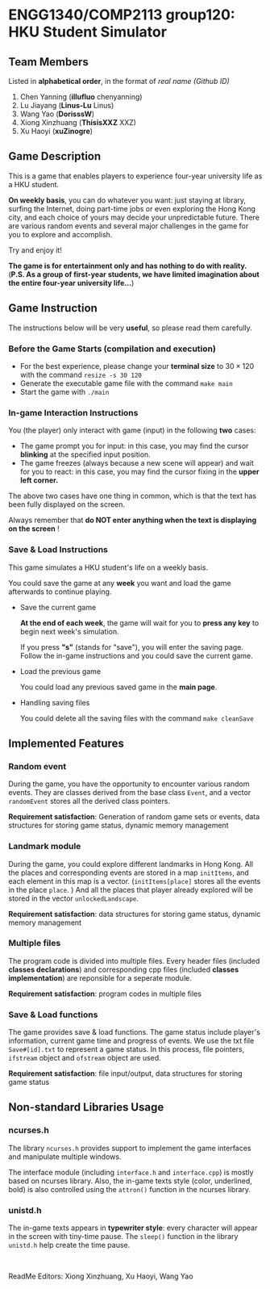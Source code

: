 # ENGG1340/COMP2113 group120: HKU Student Simulator

## Team Members
Listed in **alphabetical order**, in the format of *real name (Github ID)*

1. Chen Yanning (**illufluo** chenyanning)
2. Lu Jiayang (**Linus-Lu** Linus)
3. Wang Yao (**DorisssW**)
4. Xiong Xinzhuang (**ThisisXXZ** XXZ)
5. Xu Haoyi (**xuZinogre**)

## Game Description

This is a game that enables players to experience four-year university life as a HKU student. 

**On weekly basis**, you can do whatever you want: just staying at library,  surfing the Internet, doing part-time jobs or even exploring the Hong Kong city, and each choice of yours may decide your unpredictable future. There are various random events and several major challenges in the game for you to explore and accomplish.

Try and enjoy it!

**The game is for entertainment only and has nothing to do with reality.** (**P.S. As a group of first-year students, we have limited imagination about the entire four-year university life...**)

## Game Instruction

The instructions below will be very **useful**, so please read them carefully.

### Before the Game Starts (compilation and execution)
* For the best experience, please change your **terminal size** to $30 \times 120$ with the command ``resize -s 30 120``
* Generate the executable game file with the command ``make main``
* Start the game with ``./main``

### In-game Interaction Instructions
You (the player) only interact with game (input) in the following **two** cases:
* The game prompt you for input: in this case, you may find the cursor **blinking** at the specified input position.
* The game freezes (always because a new scene will appear) and wait for you to react: in this case, you may find the cursor fixing in the **upper left corner.**

The above two cases have one thing in common, which is that the text has been fully displayed on the screen.

Always remember that **do NOT enter anything when the text is displaying on the screen** !

### Save & Load Instructions

This game simulates a HKU student's life on a weekly basis. 

You could save the game at any **week** you want and load the game afterwards to continue playing.

* Save the current game

    **At the end of each week**, the game will wait for you to **press any key** to begin next week's simulation.
    
    If you press **"s"** (stands for "save"), you will enter the saving page.    
    Follow the in-game instructions and you could save the current game.

* Load the previous game

   You could load any previous saved game in the **main page**.
   
* Handling saving files

   You could delete all the saving files with the command ``make cleanSave``
  
## Implemented Features

### Random event

During the game, you have the opportunity to encounter various random events. 
They are classes derived from the base class ``Event``, and a vector ``randomEvent`` stores all the derived class pointers.

**Requirement satisfaction**: Generation of random game sets or events, data structures for storing game status, dynamic memory management

### Landmark module

During the game, you could explore different landmarks in Hong Kong. All the places and corresponding events are stored in a map ``initItems``, and each element in this map is a vector. (``initItems[place]`` stores all the events in the place ``place``. ) And all the places that player already explored will be stored in the vector ``unlockedLandscape``.

**Requirement satisfaction**: data structures for storing game status, dynamic memory management

### Multiple files

The program code is divided into multiple files. Every header files (included **classes declarations**) and corresponding cpp files (included **classes implementation**) are reponsible for a seperate module.

**Requirement satisfaction**: program codes in multiple files

### Save & Load functions

The game provides save & load functions. The game status include player's information, current game time and progress of events. We use the txt file ``Save#[id].txt`` to represent a game status. In this process, file pointers, ``ifstream`` object and ``ofstream`` object are used.

**Requirement satisfaction**: file input/output, data structures for storing game status

## Non-standard Libraries Usage

### ncurses.h

The library ``ncurses.h`` provides support to implement the game interfaces and manipulate multiple windows. 

The interface module (including ``interface.h`` and ``interface.cpp``) is mostly based on ncurses library. Also, the in-game texts style (color, underlined, bold) is also controlled using the ``attron()`` function in the ncurses library.

### unistd.h

The in-game texts appears in **typewriter style**: every character will appear in the screen with tiny-time pause. The ``sleep()`` function in the library ``unistd.h`` help create the time pause.

<br />

ReadMe Editors: Xiong Xinzhuang, Xu Haoyi, Wang Yao 
